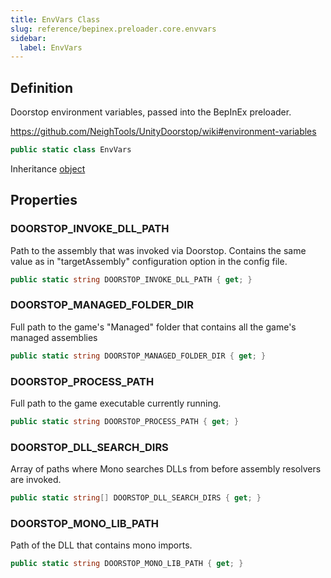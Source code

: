 ```yaml
---
title: EnvVars Class
slug: reference/bepinex.preloader.core.envvars
sidebar:
  label: EnvVars
---
```


## Definition

Doorstop environment variables, passed into the BepInEx preloader. <p>https://github.com/NeighTools/UnityDoorstop/wiki#environment-variables</p>

```csharp title="C#"
public static class EnvVars
```

Inheritance [object](https://learn.microsoft.com/dotnet/api/system.object/)

## Properties

### DOORSTOP_INVOKE_DLL_PATH

Path to the assembly that was invoked via Doorstop. Contains the same value as in "targetAssembly" configuration option in the config file.

```csharp title="C#"
public static string DOORSTOP_INVOKE_DLL_PATH { get; }
```

### DOORSTOP_MANAGED_FOLDER_DIR

Full path to the game's "Managed" folder that contains all the game's managed assemblies

```csharp title="C#"
public static string DOORSTOP_MANAGED_FOLDER_DIR { get; }
```

### DOORSTOP_PROCESS_PATH

Full path to the game executable currently running.

```csharp title="C#"
public static string DOORSTOP_PROCESS_PATH { get; }
```

### DOORSTOP_DLL_SEARCH_DIRS

Array of paths where Mono searches DLLs from before assembly resolvers are invoked.

```csharp title="C#"
public static string[] DOORSTOP_DLL_SEARCH_DIRS { get; }
```

### DOORSTOP_MONO_LIB_PATH

Path of the DLL that contains mono imports.

```csharp title="C#"
public static string DOORSTOP_MONO_LIB_PATH { get; }
```
